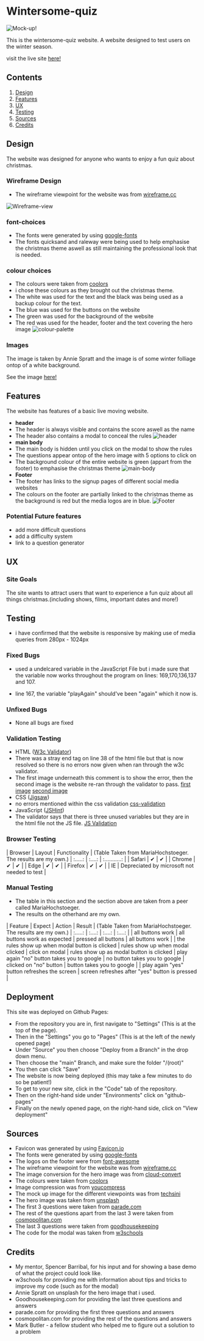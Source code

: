# Wintersome-quiz

![Mock-up!](assets/images/readme_images/mockup.png)

This is the wintersome-quiz website. A website designed to test users on the winter season.

visit the live site [here!](https://creepersguitar.github.io/CodeInstitute-Project-2/)

## Contents
1. [Design](#design)
2. [Features](#features)
3. [UX](#ux)
4. [Testing](#testing)
5. [Sources](#sources)
6. [Credits](#credits)


## Design
The website was designed for anyone who wants to enjoy a fun quiz about christmas.
### Wireframe Design
- The wireframe viewpoint for the website was from [wireframe.cc](https://wireframe.cc/)

![Wireframe-view](assets/images/readme_images/wireframe.png)
### font-choices
- The fonts were generated by using [google-fonts](https://fonts.google.com/)
- The fonts quicksand and raleway were being used to help emphasise the christmas theme aswell as still maintaining the professional look that is needed.
### colour choices
- The colours were taken from [coolors](https://coolors.co/)
- i chose these colours as they brought out the christmas theme.
- The white was used for the text and the black was being used as a backup colour for the text.
- The blue was used for the buttons on the website
- The green was used for the background of the website
- The red was used for the header, footer and the text covering the hero image
![colour-palette](assets/images/readme_images/Colour%20palette.png)
### Images
The image is taken by Annie Spratt and the image is of some winter folliage ontop of a white background.

See the image [here!](https://unsplash.com/photos/assorted-type-of-leaves-lying-on-white-panel-VDXtVYJVj7A)
## Features
The website has features of a basic live moving website.
- **header**
- The header is always visible and contains the score aswell as the name
- The header also contains a modal to conceal the rules
![header](assets/images/readme_images/header.png)
- **main body**
 - The main body is hidden until you click on the modal to show the rules
 - The questions appear ontop of the hero image with 5 options to click on
 - The background colour of the entire website is green (appart from the footer) to emphasise the christmas theme
![main-body](assets/images/readme_images/body.png)
- **Footer**
 - The footer has links to the signup pages of different social media websites
 - The colours on the footer are partially linked to the christmas theme as the background is red but the media logos are in blue.
![Footer](assets/images/readme_images/footer.png)
### Potential Future features
 - add more difficult questions
 - add a difficulty system
 - link to a question generator
## UX
### Site Goals
The site wants to attract users that want to experience a fun quiz about all things christmas.(including shows, films, important dates and more!)
## Testing
 - i have confirmed that the website is responsive by making use of media queries from 280px - 1024px

### Fixed Bugs
 - used a undelcared variable in the JavaScript File but i made sure that the variable now works throughout the program on lines: 169,170,136,137 and 107.
 
 - line 167, the variable "playAgain" should've been "again" which it now is.
### Unfixed Bugs
- None all bugs are fixed
### Validation Testing
- HTML ([W3c Validator](https://validator.w3.org/))
- There was a stray end tag on line 38 of the html file but that is now resolved so there is no errors now given when ran through the w3c validator.
- The first image underneath this comment is to show the error, then the second image is the website re-ran through the validator to pass.
[first image](assets/images/readme_images/htmlVal_errorshown.png)
[second image](assets/images/readme_images/htmlVal_passed.png)
- CSS ([Jigsaw](https://jigsaw.w3.org/css-validator/))
- no errors mentioned within the css validation
[css-validation](assets/images/readme_images/cssJigsaw.png)
- JavaScript ([JSHint](https://jshint.com/))
- The validator says that there is three unused variables but they are in the html file not the JS file.
[JS Validation](assets/images/readme_images/jsvalidator.png)
### Browser Testing

| Browser | Layout | Functionality | (Table Taken from MariaHochstoeger. The results are my own.)
| :.....: | :....: | :...........: |
| Safari  | ✔     | ✔             |
| Chrome  | ✔      | ✔            |
| Edge    | ✔      | ✔            |
| Firefox | ✔      | ✔            |
| IE      | Depreciated by microsoft not needed to test |
### Manual Testing
- The table in this section and the section above are taken from a peer called MariaHochstoeger.
- The results on the otherhand are my own.

| Feature | Expect | Action | Result | (Table Taken from MariaHochstoeger. The results are my own.)
| :.....: | :....: | :....: | :....: |
| all buttons work | all buttons work as expected | pressed all buttons | all buttons work | 
| the rules show up when modal button is clicked | rules show up when modal clicked | click on modal | rules show up as modal button is clicked
| play again "no" button takes you to google | no button takes you to google | clicked on "no" button | button takes you to google |
| play again "yes" button refreshes the screen | screen refreshes after "yes" button is pressed |
## Deployment
This site was deployed on Github Pages:
- From the repository you are in, first navigate to "Settings" (This is at the top of the page).
- Then in the "Settings" you go to "Pages" (This is at the left of the newly opened page)
- Under "Source" you then choose "Deploy from a Branch" in the drop down menu.
- Then choose the "main" Branch, and make sure the folder "/(root)"
- You then can click "Save"
- The website is now being deployed (this may take a few minutes to do so be patient!)
- To get to your new site, click in the "Code" tab of the repository.
- Then on the right-hand side under "Environments" click on "github-pages"
- Finally on the newly opened page, on the right-hand side, click on "View deployment"
## Sources
- Favicon was generated by using [Favicon.io](https://favicon.io/)
- The fonts were generated by using [google-fonts](https://fonts.google.com/)
- The logos on the footer were from [font-awesome](https://fontawesome.com/kits)
- The wireframe viewpoint for the website was from [wireframe.cc](https://wireframe.cc/)
- The image conversion for the hero image was from [cloud-convert](https://cloudconvert.com/)
- The colours were taken from [coolors](https://coolors.co/)
- Image compression was from [youcompress](https://www.youcompress.com/webp/)
- The mock up image for the different viewpoints was from [techsini](https://techsini.com/multi-mockup/index.php)
- The hero image was taken from [unsplash](https://unsplash.com/)
- The first 3 questions were taken from [parade.com](https://parade.com/943457/parade/christmas-trivia/)
- The rest of the questions apart from the last 3 were taken from [cosmopolitan.com](https://www.cosmopolitan.com/uk/worklife/a34747711/christmas-quiz-questions/)
-  The last 3 questions were taken from [goodhousekeeping](https://www.goodhousekeeping.com/uk/christmas/christmas-countdown/a34572101/christmas-quiz/)
- The code for the modal was taken from [w3schools](https://www.w3schools.com/howto/tryit.asp?filename=tryhow_css_modal)
## Credits
- My mentor, Spencer Barribal, for his input and for showing a base demo of what the project could look like.
- w3schools for providing me with information about tips and tricks to improve my code (such as for the modal)
- Annie Spratt on unsplash for the hero image that i used.
- Goodhousekeeping.com for providing the last three questions and answers
- parade.com for providing the first three questions and answers
- cosmopolitan.com for providing the rest of the questions and answers
- Mark Butler - a fellow student who helped me to figure out a solution to a problem